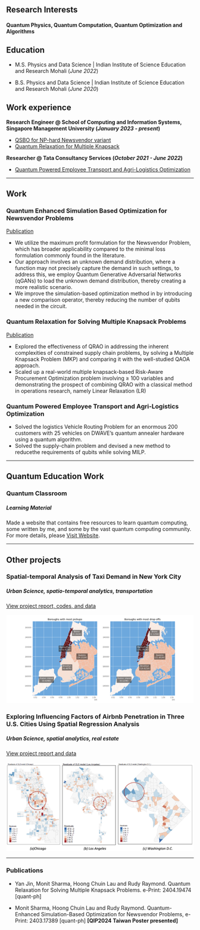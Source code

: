 ## Research Interests

#### Quantum Physics, Quantum Computation, Quantum Optimization and Algorithms



## Education							       		
- M.S.  Physics and Data Science	| Indian Institute of Science Education and Research Mohali (_June 2022_)	 			        		

- B.S.  Physics and Data Science    | Indian Institute of Science Education and Research Mohali (_June 2020_)

## Work experience 
**Research Engineer @ School of Computing and Information Systems, Singapore Management University (_January 2023 - present_)**
- [QSBO for NP-hard Newsvendor variant](#qsbo)
- [Quantum Relaxation for Multiple Knapsack](#qrao)


**Researcher @ Tata Consultancy Services (_October 2021 - June 2022_)**  
- [Quantum Powered Employee Transport and Agri-Logistics Optimization](#tcs)
  
---


## Work
<a name="qsbo"></a>
### Quantum Enhanced Simulation Based Optimization for Newsvendor Problems

[Publication](https://arxiv.org/abs/2403.17389)  

- We utilize the maximum profit formulation for the Newsvendor Problem, which has broader applicability compared to the minimal loss formulation commonly found in the literature.
- Our approach involves an unknown demand distribution, where a function may not precisely capture the demand in such settings, to address this, we employ Quantum Generative Adversarial Networks (qGANs) to load the unknown demand distribution, thereby creating a more realistic scenario.
- We improve the simulation-based optimization method in by introducing a new comparison operator, thereby reducing the number of qubits needed in the circuit.

<a name="qrao"></a>
### Quantum Relaxation for Solving Multiple Knapsack Problems

[Publication](https://arxiv.org/abs/2404.19474)

- Explored the effectiveness of QRAO in addressing the inherent complexities of constrained supply chain problems, by solving a Multiple Knapsack Problem (MKP) and comparing it with the well-studied QAOA approach.
- Scaled up a real-world multiple knapsack-based Risk-Aware Procurement Optimization problem involving ≥ 100 variables and demonstrating the prospect of combining QRAO with a classical method in operations research, namely Linear Relaxation (LR)


<a name="tcs"></a>
### Quantum Powered Employee Transport and Agri-Logistics Optimization


- Solved the logistics Vehicle Routing Problem for an enormous 200 customers with 25 vehicles on DWAVE’s quantum annealer hardware using a quantum algorithm.
- Solved the supply-chain problem and devised a new method to reducethe requirements of qubits while solving MILP.


---


## Quantum Education Work

### Quantum Classroom
##### Learning Material

Made a website that contains free resources to learn quantum computing, some written by me, and some by the vast quantum computing community. For more details, please [Visit Website](https://monitsharma.github.io).


---


## Other projects

### Spatial-temporal Analysis of Taxi Demand in New York City
##### Urban Science, spatio-temporal analytics, transportation
[View project report, codes, and data](https://github.com/chenxy285/taxi_demand_analysis_NYC)<br>
<br>
![taxiNYC](assets/imgs/taxiNYC.png)


### Exploring Influencing Factors of Airbnb Penetration in Three U.S. Cities Using Spatial Regression Analysis
##### Urban Science, spatial analytics, real estate
[View project report and data](https://github.com/chenxy285/Airbnb_study)<br>
<br>
![airbnbUS](assets/imgs/airbnbUS.png)

---

### Publications
- Yan Jin, Monit Sharma, Hoong Chuin Lau and Rudy Raymond. Quantum Relaxation for Solving Multiple Knapsack Problems. e-Print: 2404.19474 [quant-ph]

- Monit Sharma, Hoong Chuin Lau and Rudy Raymond. Quantum-Enhanced Simulation-Based Optimization for Newsvendor Problems, 
e-Print: 2403.17389 [quant-ph] **[QIP2024 Taiwan Poster presented]**





 




  


